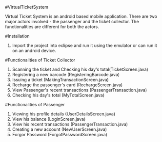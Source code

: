 #VirtualTicketSystem

Virtual Ticket System is an android based mobile application. 
There are two major actors involved - the passenger and the ticket collector. 
The functionalities are different for both the actors. 

#Installation
1. Import the project into eclipse and run it using the emulator or can run it on an android device.

#Functionalities of Ticket Collector
1. Scanning the ticket and Checking his day's total(TicketScreen.java)
2. Registering a new barcode (RegisteringBarcode.java)
3. Issuing a ticket (MakingTransactionScreen.java)
4. Recharge the passenger's card (RechargeScreen.java)
5. View Passenger's recent transactions (PassengerTransaction.java)
6. Checking his day's total (MyTotalScreen.java)

#Functionalities of Passenger
1. Viewing his profile details (UserDetailsScreen.java)
2. View his balance (LoginScreen.java)
3. View his recent transactions (PassengerTransaction.java)
4. Creating a new account (NewUserScreen.java)
5. Forgor Password (ForgotPasswordScreen.java)


